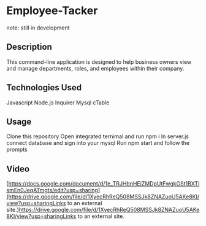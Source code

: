 # Employee-Tacker 

note: still in development

## Description

This command-line application is designed to help business owners view and manage departments, roles, and employees within their company.

## Technologies Used

Javascript
Node.js
Inquirer
Mysql
cTable

## Usage
Clone this repository
Open integrated ternimal and run npm i
In server.js connect database and sign into your mysql
Run npm start and follow the prompts

## Video

[https://docs.google.com/document/d/1e_TRJHbnHEiZMDpUtFwgkGSt1BXTlsmEn0JeqATmgts/edit?usp=sharing](https://drive.google.com/file/d/1XyecRhReQ508MSSJk8ZNAZuoU5AKe8KI/view?usp=sharingLinks to an external site.)https://drive.google.com/file/d/1XyecRhReQ508MSSJk8ZNAZuoU5AKe8KI/view?usp=sharingLinks to an external site.
